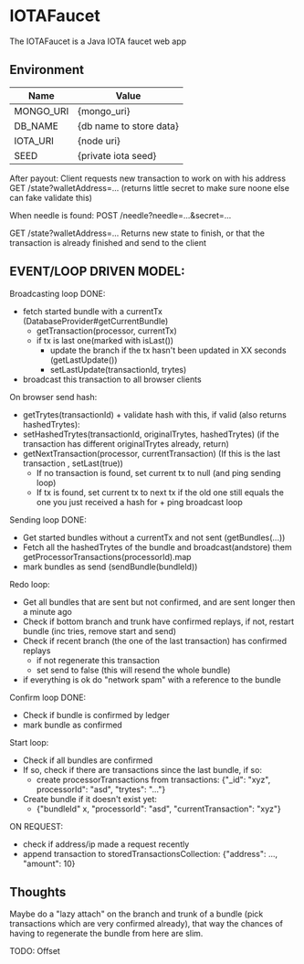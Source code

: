 # IOTAFaucet
The IOTAFaucet is a Java IOTA faucet web app

## Environment
| Name | Value |
| --------- | --- |
| MONGO_URI | {mongo_uri} |
| DB_NAME | {db name to store data} |
| IOTA_URI | {node uri} |
| SEED | {private iota seed} |

After payout: Client requests new transaction to work on with his address
GET /state?walletAddress=...
(returns little secret to make sure noone else can fake validate this)

When needle is found:
POST /needle?needle=...&secret=...

GET /state?walletAddress=...
Returns new state to finish, or that the transaction is already finished and send to the client






## EVENT/LOOP DRIVEN MODEL:

Broadcasting loop DONE:
- fetch started bundle with a currentTx (DatabaseProvider#getCurrentBundle)
  - getTransaction(processor, currentTx)
  - if tx is last one(marked with isLast())
    - update the branch if the tx hasn't been updated in XX seconds (getLastUpdate())
    - setLastUpdate(transactionId, trytes)
- broadcast this transaction to all browser clients

On browser send hash:
- getTrytes(transactionId) + validate hash with this, if valid (also returns hashedTrytes):
- setHashedTrytes(transactionId, originalTrytes, hashedTrytes) (if the transaction has different originalTrytes already, return)
- getNextTransaction(processor, currentTransaction) (If this is the last transaction , setLast(true))
  - If no transaction is found, set current tx to null (and ping sending loop)
  - If tx is found, set current tx to next tx if the old one still equals the one you just received a hash for + ping broadcast loop

Sending loop DONE:
- Get started bundles without a currentTx and not sent (getBundles(...))
- Fetch all the hashedTrytes of the bundle and broadcast(andstore) them getProcessorTransactions(processorId).map
- mark bundles as send (sendBundle(bundleId))


Redo loop:
- Get all bundles that are sent but not confirmed, and are sent longer then a minute ago
- Check if bottom branch and trunk have confirmed replays, if not, restart bundle (inc tries, remove start and send)
- Check if recent branch (the one of the last transaction) has confirmed replays
  - if not regenerate this transaction
  - set send to false (this will resend the whole bundle)
- if everything is ok do "network spam" with a reference to the bundle

Confirm loop DONE:
- Check if bundle is confirmed by ledger
- mark bundle as confirmed


Start loop:
- Check if all bundles are confirmed
- If so, check if there are transactions since the last bundle, if so:
  - create processorTransactions from transactions: {"_id": "xyz", processorId": "asd", "trytes": "..."}
- Create bundle if it doesn't exist yet:
  - {"bundleId" x, "processorId": "asd", "currentTransaction": "xyz"}


ON REQUEST:
- check if address/ip made a request recently
- append transaction to storedTransactionsCollection: {"address": ..., "amount": 10}


## Thoughts

Maybe do a "lazy attach" on the branch and trunk of a bundle (pick transactions which are very confirmed already),
that way the chances of having to regenerate the bundle from here are slim.

TODO: Offset